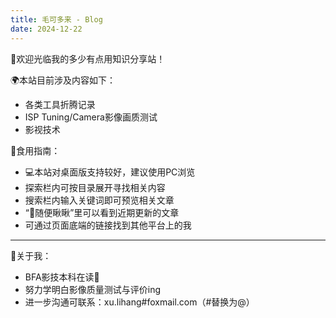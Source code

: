 ```yaml
---
title: 毛可多来 - Blog
date: 2024-12-22
---
```


👏欢迎光临我的多少有点用知识分享站！

🌍本站目前涉及内容如下：

- 各类工具折腾记录
- ISP Tuning/Camera影像画质测试
- 影视技术

🥣食用指南：

- 💻本站对桌面版支持较好，建议使用PC浏览
- 探索栏内可按目录展开寻找相关内容
- 搜索栏内输入关键词即可预览相关文章
- “🔀随便瞅瞅”里可以看到近期更新的文章
- 可通过页面底端的链接找到其他平台上的我

---

👀关于我：

- BFA影技本科在读📖
- 努力学明白影像质量测试与评价ing
- 进一步沟通可联系：xu.lihang#foxmail.com（#替换为@）